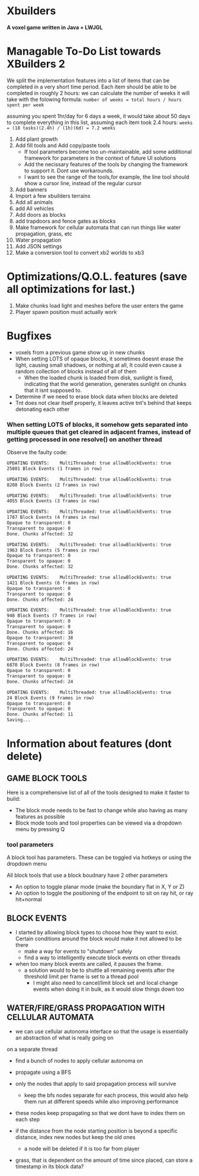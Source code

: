 <!---
![Xbuilders landscape](./assets/images/b.jpg)
-->

# Xbuilders
**A voxel game written in Java + LWJGL**

<!---
## Keys and buttons
Key | action
--|--
W|up/fly
S|down
spacebar|jump/enable gravity
P|toggle collisions
arrow keys|move horizontally
F|toggle fast movement
M|toggle menu
ESC|leave world/exit game
I|toggle inventory
F11|save screenshot


Mouse | action
--|--
Scroll|select block
Right-click|delete block
Left-click|create block


## Overview
This game is a minecraft like block game, written in Java, with priority on **performance** and **simplicity**.

This game can run at top performance at up to a 400 voxel view radius. It has a 3d grid of chunks, The world height is limited to 255 blocks, however that is self imposed primarly due to preformance and sunlight generation in the future, and can be easily bypassed.

### Current features include:
* Animated blocks
* Multiple block types, including stairs, slabs, pillars, ladders, floor items (tracks, etc.) and ladders
* Entities (including animals)
  * Current entities include a Fox (animal)
* A UI main screen
* World saving/loading
* Fast chunk generation with greedy meshing
* Support for large chunk distances (up to 400 voxel radius)

### Things to know:
* I use LWJGL's Nublada GUI library that is builtin to LWJGL to do all of the UI rendering.
* Each chunk is 32x32x32 in size. Chunks coordinates are 3D
* The up direction is -Y, and the down direction is +Y
* Textures are sourced from Pixel perfection along with a few other open source minetest texture packs. Additionally, I have handcrafted a few of my own textures as well.


## Screenshots
A few of the blocks currently available
![blocks](./assets/images/a.jpg)

Inside a house
![indoors](./assets/images/c.jpg)

A group of foxes
![foxes](./assets/images/e.jpg)

Lots of foxes!
![lots of foxes](./assets/images/f.jpg)

Screenshot of the inventory menu
![inventory](./assets/images/g.jpg)

Ingame screenshot:
![ingame](./assets/images/h.jpg)

-->



# Managable To-Do List towards XBuilders 2
We split the implementation features into a list of items that can be completed in a very short time period. Each item should be able to be completed in roughly 2 hours:
we can calculate the number of weeks it will take with the folowing formula:
`number of weeks = total hours / hours spent per week
`

assuming you spent 1hr/day for 6 days a week, it would take about 50 days to complete everything in this list, assuming each item took 2.4 hours:
`weeks = (18 tasks)(2.4h) / (1h)(6d) = 7.2 weeks`

1. Add plant growth
1. Add fill tools and Add copy/paste tools
   * If tool parameters become too un-maintainable, add some additional framework for parameters in the context of future UI solutions
   * Add the necissary features of the tools by changing the framework to support it. Dont use workarounds.
   * I want to see the range of the tools,for example, the line tool should show a cursor line, instead of the regular cursor
4. Add banners
7. Import a few xbuilders terrains
8. Add all animals
9. add All vehicles
9. Add doors as blocks
10. add trapdoors and fence gates as blocks
10. Make framework for cellular automata that can run things like water propagation, grass, etc
11. Water propagation
4. Add JSON settings
12. Make a conversion tool to convert xb2 worlds to xb3

# Optimizations/Q.O.L. features **(save all optimizations for last.)**
1. Make chunks load light and meshes before the user enters the game
2. Player spawn position must actually work

# Bugfixes
* voxels from a previous game show up in new chunks
* When setting LOTS of opaque blocks, it sometimes doesnt erase the light, causing small shadows, or nothing at all, It could even cause a random collection of blocks instead of all of them
  * When the loaded chunk is loaded from disk, sunlight is fixed, indicating that the world generation, generates sunlight on chunks that it isnt supposed to.
* Determine if we need to erase block data when blocks are deleted
* Tnt does not clear itself properly, it leaves active tnt's behind that keeps detonating each other

### When setting LOTS of blocks, it somehow gets separated into multiple queues that get cleared in adjacent frames, instead of getting processed in one resolve() on another thread
Observe the faulty code:
```dtd
UPDATING EVENTS: 	MultiThreaded: true allowBlockEvents: true
25801 Block Events (1 frames in row)

UPDATING EVENTS: 	MultiThreaded: true allowBlockEvents: true
8208 Block Events (2 frames in row)

UPDATING EVENTS: 	MultiThreaded: true allowBlockEvents: true
4055 Block Events (3 frames in row)

UPDATING EVENTS: 	MultiThreaded: true allowBlockEvents: true
1787 Block Events (4 frames in row)
Opaque to transparent: 0
Transparent to opaque: 0
Done. Chunks affected: 32

UPDATING EVENTS: 	MultiThreaded: true allowBlockEvents: true
1963 Block Events (5 frames in row)
Opaque to transparent: 0
Transparent to opaque: 0
Done. Chunks affected: 32

UPDATING EVENTS: 	MultiThreaded: true allowBlockEvents: true
1421 Block Events (6 frames in row)
Opaque to transparent: 0
Transparent to opaque: 0
Done. Chunks affected: 24

UPDATING EVENTS: 	MultiThreaded: true allowBlockEvents: true
948 Block Events (7 frames in row)
Opaque to transparent: 0
Transparent to opaque: 0
Done. Chunks affected: 16
Opaque to transparent: 38
Transparent to opaque: 0
Done. Chunks affected: 24

UPDATING EVENTS: 	MultiThreaded: true allowBlockEvents: true
6870 Block Events (8 frames in row)
Opaque to transparent: 0
Transparent to opaque: 0
Done. Chunks affected: 24

UPDATING EVENTS: 	MultiThreaded: true allowBlockEvents: true
24 Block Events (9 frames in row)
Opaque to transparent: 0
Transparent to opaque: 0
Done. Chunks affected: 11
Saving...
```

# Information about features (dont delete)
## GAME BLOCK TOOLS
Here is a comprehensive list of all of the tools designed to make it faster to build:
* The block mode needs to be fast to change while also having as many features as possible
* Block mode tools and tool properties can be viewed via a dropdown menu by pressing Q

### tool parameters
A block tool has parameters. These can be toggled via hotkeys or using the dropdown menu

All block tools that use a block boudnary have 2 other parameters
* An option to toggle planar mode (make the boundary flat in X, Y or Z)
* An option to toggle the positioning of the endpoint to sit on ray hit, or ray hit+normal

## BLOCK EVENTS
* I started by allowing block types to choose how they want to exist. Certain conditions around the block would make it not allowed to be there
  * make a way for events to "shutdown" safely
  * find a way to intelligently execute block events on other threads
* when too many block events are called, it pauses the frame.
  * a solution would to be to shuttle all remaining events after the threshold limit per frame is set to a thread pool
    * I might also need to cancel/limit block set and local change events when doing it in bulk, as it would slow things down too

## WATER/FIRE/GRASS PROPAGATION WITH CELLULAR AUTOMATA
* we can use cellular autonoma interface so that the usage is essentially an abstraction of what is really going on

on a separate thread
- find a bunch of nodes to apply cellular autonoma on
- propagate using a BFS
- only the nodes that apply to said propagation process will survive
  - keep the bfs nodes separate for each process, this would also help them run at different speeds while also improving performance
- these nodes keep propagating so that we dont have to index them on each step
- if the distance from the node starting position is beyond a specific distance, index new nodes but keep the old ones
  - a node will be deleted if it is too far from player

- grass, that is dependent on the amount of time since placed, can store a timestamp in its block data?